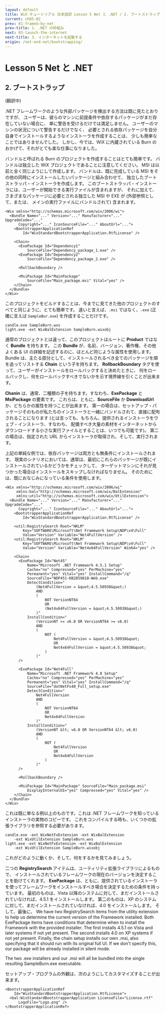 ```yaml
---
layout: default
title: WiX チュートリアル 日本語訳 Lesson 5 Net と .NET / 2. ブートストラップ
current: ch05-02
prev: 01-framed-by-net
prev-title: 1. .NET の枠組み
next: 03-launch-the-internet
next-title: 3. インターネットを起動する
origin: /net-and-net/bootstrapping/
---
```

#  Lesson 5 Net と .NET

## 2. ブートストラップ

(翻訳中)

.NET フレームワークのような外部パッケージを検出する方法は既に見たとおりですが、
ユーザーは、彼らのマシンに前提条件や依存するパッケージがまだ存在していない場合に、
単に警告を受けるだけでは満足しません。
ユーザーのマシンの状況について警告するだけでなく、
必要とされる依存パッケージを自分自身でインストールするようなインストーラを作成することは、
少しも簡単なことではありませんでした。
しかし、今では、WiX に内蔵されている Burn のおかげて、それがとても楽な仕事になりました。

バンドルと呼ばれる Burn のプロジェクトを作成することはとても簡単です。
バンドルは独立した WiX プロジェクトであることに注意してください。
MSI は以前と全く同じようにして作成します。
バンドルは、既に完成している MSI をその他の同時にインストールしたいパッケージと組み合わせて、
独立したブートストラッパ・インストーラを作成します。
このブートストラッパ・インストーラには、ユーザーが開始できる実行ファイルが含まれますが、
それに加えて、さまざまなパッケージに必要とされる独立した MSI や EXE が (外部参照として、または、
メインの実行ファイルにバンドルされて) 含まれます。

    <Wix xmlns="http://schemas.microsoft.com/wix/2006/wi">
      <Bundle Name="..." Version="..." Manufacturer="..." UpgradeCode="..." 
          Copyright="..." IconSourceFile="..." AboutUrl="...">
        <BootstrapperApplicationRef
            Id="WixStandardBootstrapperApplication.RtfLicense" />
        
        <Chain>
          <ExePackage Id="Dependency1"
              SourceFile="Dependency_package_1.exe" />
          <ExePackage Id="Dependency2"
              SourceFile="Dependency_package_2.exe" />
        
          <RollbackBoundary />
        
          <MsiPackage Id="MainPackage"
              SourceFile="Main_package.msi" Vital="yes" />
        </Chain>
      </Bundle>
    </Wix>

このプロジェクトをビルドすることは、今までに見てきた他のプロジェクトのすべてと同じように、とても簡単です。
違いと言えば、`.msi` ではなく、`.exe` (正確に言えば `SampleBur.exe`) を作成することだけです。

    candle.exe SampleBurn.wxs
    light.exe -ext WixBalExtension SampleBurn.wixobj

通常のプロジェクトとは違って、このプロジェクトはルートに **Product** ではなく **Bundle** を持ちます。
この **Bundle** が、名前、バージョン、著作権、その他よくある UI の詳細を記述するのに、ほとんど同じような属性を使用します。
Bundle は、主たる部分として、インストールされるべき全てのパッケージを順を追ってリストする **Chain** という子を持ちます。
**RollbackBoundary** タグを使って、ユーザーがインストールをロールバックすると決めたときに、
何をロールバックし、何をロールバックすべきでないかを示す境界線を引くことが出来ます。

**Chanin** は、通常、二種類の子を持ちます。すなわち、**ExePackage** と **MsiPackage** の要素です。
これらは、ともに、**SourceFile** か **DownloadUrl** か、どちらかの属性を持つことが出来ます。
第一の場合は、セットアップ・パッケージそのものが私たちのインストーラと一緒にバンドルされて、直接に配布されることになります
(とは言っても、もちろん、提供されるインストーラをウェブ・インストーラ、すなわち、
配備すべき大量の素材をインターネットからダウンロードする小さな実行ファイルとすることは、いつでも可能です)。
第二の場合は、指定された URL からインストーラが取得され、そして、実行されます。

上記の単純な例では、依存パッケージは両方とも無条件にインストールされます。
現実のシナリオにおいては、通常は、最初にこれらのパッケージが既にインストールされているかどうかをチェックして、
ターゲットマシンにそれが見つかった場合はインストールをスキップしなければなりません。
そのためには、既におなじみになっている条件を使用します。

    <Wix xmlns="http://schemas.microsoft.com/wix/2006/wi"
         xmlns:bal="http://schemas.microsoft.com/wix/BalExtension"
         xmlns:util="http://schemas.microsoft.com/wix/UtilExtension">
      <Bundle Name="..." Version="..." Manufacturer="..." UpgradeCode="..."
          Copyright="..." IconSourceFile="..." AboutUrl="...">
        <BootstrapperApplicationRef
            Id="WixStandardBootstrapperApplication.RtfLicense" />
        
        <util:RegistrySearch Root="HKLM"
            Key="SOFTWARE\Microsoft\Net Framework Setup\NDP\v4\Full"
            Value="Version" Variable="Net4FullVersion" />
        <util:RegistrySearch Root="HKLM"
            Key="SOFTWARE\Microsoft\Net Framework Setup\NDP\v4\Full"
            Value="Version" Variable="Net4x64FullVersion" Win64="yes" />
        
        <Chain>
          <ExePackage Id="Net45"
              Name="Microsoft .NET Framework 4.5.1 Setup"
              Cache="no" Compressed="yes" PerMachine="yes"
              Permanent="yes" Vital="yes" InstallCommand="/q"
              SourceFile="NDP451-KB2859818-Web.exe"
              DetectCondition="
                  (Net4FullVersion = &quot;4.5.50938&quot;)
                  AND 
                  (
                      NOT VersionNT64
                      OR
                      (Net4x64FullVersion = &quot;4.5.50938&quot;)
                  )"
              InstallCondition="
                  (VersionNT >= v6.0 OR VersionNT64 >= v6.0)
                  AND
                  (
                      NOT (
                          Net4FullVersion = &quot;4.5.50938&quot; 
                          OR
                          Net4x64FullVersion = &quot;4.5.50938&quot;
                      )
                  )"
          />
        
          <ExePackage Id="Net4Full"
              Name="Microsoft .NET Framework 4.0 Setup"
              Cache="no" Compressed="yes" PerMachine="yes"
              Permanent="yes" Vital="yes" InstallCommand="/q"
              SourceFile="dotNetFx40_Full_setup.exe"
              DetectCondition="
                  Net4FullVersion
                  AND
                  (
                      NOT VersionNT64
                      OR
                      Net4x64FullVersion
                  )"
              InstallCondition="
                  (VersionNT &lt; v6.0 OR VersionNT64 &lt; v6.0)
                  AND
                  (
                      NOT (
                          Net4FullVersion 
                          OR 
                          Net4x64FullVersion
                      )
                  )"
          />
        
          <RollbackBoundary />
        
          <MsiPackage Id="MainPackage" SourceFile="Main_package.msi"
              DisplayInternalUI="yes" Compressed="yes" Vital="yes" />
        </Chain>
      </Bundle>
    </Wix>

これは既に単なる例以上のものです。これは .NET フレームワークを知っているインストーラの実物のコピーです。
これをコンパイルする時も、いくつかの拡張ライブラリを参照する必要があります。

    candle.exe -ext WixNetFxExtension -ext WixBalExtension 
        -ext WixUtilExtension SampleBurn.wxs
    light.exe -ext WixNetFxExtension -ext WixBalExtension
        -ext WixUtilExtension SampleBurn.wixobj

これがどのように動くか、そして、何をするかを見てみましょう。

二つの **RegistrySearch** アイテムは、ユーティリティ拡張ライブラリによるもので、
インストールされているフレームワークの現在のバージョンを決定することを助けてくれます。
**ExePackage** は、ともに、提供されているインストーラを使ってフレームワークをインストールすべき場合を決定するための条件を持っています。
最初のものは、Vista 以降のシステムに対して、まだインストールされていなければ、4.5.1 をインストールします。
第二のものは、XP のシステムに対して、まだインストールされていなければ、4.0 をインストールします。
そして、最後に、
We have two RegistrySearch items from the utility extension to help us determine the current version of the Framework installed.
Both ExePackage items have conditions that determine when to install the Framework with the provided installer.
The first installs 4.5.1 on Vista and later systems if not yet present.
The second installs 4.0 on XP systems if not yet present. 
Finally, the chain setup installs our own .msi, also specifying that it should run with its original full UI. 
If we don't specify this, our package will be already installed in silent mode.

The two .exe installers and our .msi will all be bundled into the single resulting SampleBurn.exe executable.

セットアップ・プログラムの外観は、次のようにしてカスタマイズすることが出来ます。

    <BootstrapperApplicationRef
        Id="WixStandardBootstrapperApplication.RtfLicense">
      <bal:WixStandardBootstrapperApplication LicenseFile="License.rtf"
          LogoFile="Logo.png" />
    </BootstrapperApplicationRef>